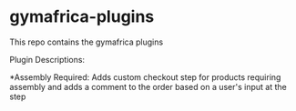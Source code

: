 # gymafrica-plugins
This repo contains the gymafrica plugins

Plugin Descriptions:

  *Assembly Required: Adds custom checkout step for products requiring assembly and adds a comment to the order based on a    user's input at the step 
